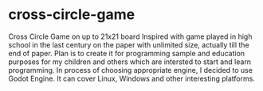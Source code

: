 # cross-circle-game
Cross Circle Game on up to 21x21 board
Inspired with game played in high school in the last century on the paper with unlimited size, actually till the end of paper.
Plan is to create it for programming sample and education purposes for my children and others which are intersted to start and learn programming.
In process of choosing appropriate engine, I decided to use Godot Engine. It can cover Linux, Windows and other interesting platforms.
